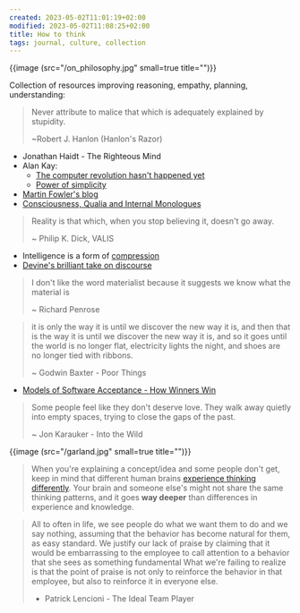 ```yaml
---
created: 2023-05-02T11:01:19+02:00
modified: 2023-05-02T11:08:25+02:00
title: How to think
tags: journal, culture, collection
---
```


{{image (src="/on_philosophy.jpg" small=true title="")}}

Collection of resources improving reasoning, empathy, planning, understanding:

>Never attribute to malice that
>which is adequately explained
>by stupidity.
>
>~Robert J. Hanlon (Hanlon's Razor)

- Jonathan Haidt - The Righteous Mind
- Alan Kay:
    - [The computer revolution hasn't happened yet](https://invidious.baczek.me/watch?v=oKg1hTOQXoY)
    - [Power of simplicity](https://invidious.baczek.me/watch?v=NdSD07U5uBs)
- [Martin Fowler's blog](https://martinfowler.com/)
- [Consciousness, Qualia and Internal Monologues](https://youtu.be/qd1LG_2Fthk)

>Reality is that which, when you stop believing it, doesn't go away.
>
>~ Philip K. Dick, VALIS

- Intelligence is a form of [compression](http://prize.hutter1.net/)
- [Devine's brilliant take on
  discourse](https://wiki.xxiivv.com/site/discourse.html)

>I don't like the word materialist
>because it suggests we know
>what the material is 
>
>~ Richard Penrose

>it is only the way it is until we discover
>the new way it is, and then that is the way
>it is until we discover the new way it is,
>and so it goes until the world is no longer
>flat, electricity lights the night, and
>shoes are no longer tied with ribbons.
>
>~ Godwin Baxter - Poor Things

- [Models of Software Acceptance - How Winners Win](https://www.dreamsongs.com/Files/AcceptanceModels.pdf)

>Some people feel like they don't deserve love.
>They walk away quietly into empty spaces, trying
>to close the gaps of the past.
>
>~ Jon Karauker - Into the Wild

{{image (src="/garland.jpg" small=true title="")}}

>When you're explaining a concept/idea and some people don't get, keep in mind
>that different human brains [experience thinking
>differently](https://gwern.net/doc/psychology/linguistics/2024-fedorenko.pdf).
>Your brain and someone else's might not share the same thinking patterns, and
>it goes **way deeper** than differences in experience and knowledge.

>All to often in life, we see people do what we want them to do and we say
>nothing, assuming that the behavior has become natural for them, as easy
>standard. We justify our lack of praise by claiming that it would be
>embarrassing to the employee to call attention to a behavior that she sees as
>something fundamental What we're failing to realize is that the point of
>praise is not only to reinforce the behavior in that employee, but also to
>reinforce it in everyone else.
>
>- Patrick Lencioni - The Ideal Team Player
